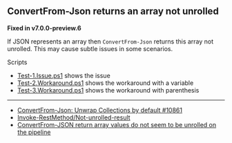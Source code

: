 ## ConvertFrom-Json returns an array not unrolled

**Fixed in v7.0.0-preview.6**

If JSON represents an array then `ConvertFrom-Json` returns this array not
unrolled. This may cause subtle issues in some scenarios.

Scripts

- [Test-1.Issue.ps1](Test-1.Issue.ps1) shows the issue
- [Test-2.Workaround.ps1](Test-2.Workaround.ps1) shows the workaround with a variable
- [Test-3.Workaround.ps1](Test-3.Workaround.ps1) shows the workaround with parenthesis

***

- [ConvertFrom-Json: Unwrap Collections by default #10861](https://github.com/PowerShell/PowerShell/pull/10861)
- [Invoke-RestMethod/Not-unrolled-result](../../Invoke-RestMethod/Not-unrolled-result)
- [ConvertFrom-JSON return array values do not seem to be unrolled on the pipeline](http://windowsserver.uservoice.com/forums/301869-powershell/suggestions/11472384)

